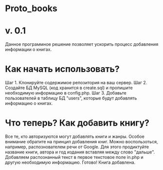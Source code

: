 # Proto_books
# v. 0.1
Данное программное решение позволяет ускорить процесс добавления информации о книгах.
# Как начать использовать?
Шаг 1. Клонируйте содержимое репозитория на ваш сервер.
Шаг 2. Создайте БД MySQL (код хранится в create.sql) и пропишите необходимую информацию в config.php.
Шаг 3. Добавьте пользователей в таблицу БД "users", которые будут добавлять информацию о книгах.
# Что теперь? Как добавить книгу?
Все те, кто авторизуются могут добавлять книги и жанры. Особое внимание обратите на принцип добавления книг.
Можно воспользоться, например, распознователем речи от Google. Для этого продиктуйте название книги, автора и год издания вставляя между слово "дальше". Добавляем распознанный текст в первое текстовое поле in.php и другую необходимую информацию. Готово! Книга добавлена.